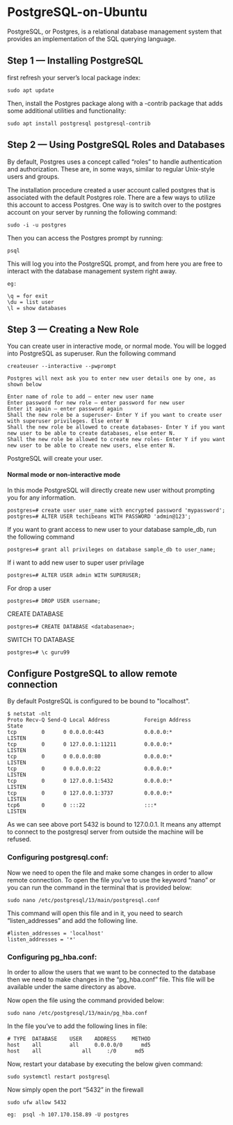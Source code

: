 # PostgreSQL-on-Ubuntu

PostgreSQL, or Postgres, is a relational database management system that provides an implementation of the SQL querying language.

## Step 1 — Installing PostgreSQL

first refresh your server’s local package index:
```
sudo apt update
```
Then, install the Postgres package along with a -contrib package that adds some additional utilities and functionality:
```
sudo apt install postgresql postgresql-contrib
```

## Step 2 — Using PostgreSQL Roles and Databases

By default, Postgres uses a concept called “roles” to handle authentication and authorization. These are, in some ways, similar to regular Unix-style users and groups.

The installation procedure created a user account called postgres that is associated with the default Postgres role. There are a few ways to utilize this account to access Postgres. One way is to switch over to the postgres account on your server by running the following command:

```
sudo -i -u postgres
```
Then you can access the Postgres prompt by running:
```
psql
```
This will log you into the PostgreSQL prompt, and from here you are free to interact with the database management system right away.

```
eg:

\q = for exit
\du = list user
\l = show databases

```
## Step 3 — Creating a New Role

You can create user in interactive mode, or normal mode.
You will be logged into PostgreSQL as superuser. Run the following command
```
createuser --interactive --pwprompt
```
```
Postgres will next ask you to enter new user details one by one, as shown below

Enter name of role to add – enter new user name
Enter password for new role – enter password for new user
Enter it again – enter password again
Shall the new role be a superuser- Enter Y if you want to create user with superuser privileges. Else enter N
Shall the new role be allowed to create databases- Enter Y if you want new user to be able to create databases, else enter N.
Shall the new role be allowed to create new roles- Enter Y if you want new user to be able to create new users, else enter N.
```
PostgreSQL will create your user.

#### Normal mode or non-interactive mode
In this mode PostgreSQL will directly create new user without prompting you for any information.

```
postgres=# create user user_name with encrypted password 'mypassword';
postgres=# ALTER USER techibeans WITH PASSWORD 'admin@123';
```
If you want to grant access to new user to your database sample_db, run the following command
```
postgres=# grant all privileges on database sample_db to user_name;
```
If i want to add new user to super user privilage
```
postgres=# ALTER USER admin WITH SUPERUSER;
```
For drop a user

```
postgres=# DROP USER username;
```
CREATE DATABASE
```
postgres=# CREATE DATABASE <databasenae>;
```
SWITCH TO DATABASE
```
postgres=# \c guru99
```

## Configure PostgreSQL to allow remote connection

By default PostgreSQL is configured to be bound to "localhost".

```
$ netstat -nlt
Proto Recv-Q Send-Q Local Address           Foreign Address         State
tcp        0      0 0.0.0.0:443             0.0.0.0:*               LISTEN
tcp        0      0 127.0.0.1:11211         0.0.0.0:*               LISTEN
tcp        0      0 0.0.0.0:80              0.0.0.0:*               LISTEN
tcp        0      0 0.0.0.0:22              0.0.0.0:*               LISTEN
tcp        0      0 127.0.0.1:5432          0.0.0.0:*               LISTEN
tcp        0      0 127.0.0.1:3737          0.0.0.0:*               LISTEN
tcp6       0      0 :::22                   :::*                    LISTEN
```
As we can see above port 5432 is bound to 127.0.0.1. It means any attempt to connect to the postgresql server from outside the machine will be refused. 

### Configuring postgresql.conf:

Now we need to open the file and make some changes in order to allow remote connection. To open the file you’ve to use the keyword “nano” or you can run the command in the terminal that is provided below:
```
sudo nano /etc/postgresql/13/main/postgresql.conf 
```

This command will open this file and in it, you need to search “listen_addresses” and add the following line.
```
#listen_addresses = 'localhost'
listen_addresses = '*'
```

### Configuring pg_hba.conf:

In order to allow the users that we want to be connected to the database then we need to make changes in the “pg_hba.conf” file. This file will be available under the same directory as above.

Now open the file using the command provided below:
```
sudo nano /etc/postgresql/13/main/pg_hba.conf 
```
In the file you’ve to add the following lines in file:

```
# TYPE  DATABASE	USER	ADDRESS   	METHOD
host    all     	all     0.0.0.0/0      md5
host    all             all     :/0      md5
```

Now, restart your database by executing the below given command:
```
sudo systemctl restart postgresql 
```
Now simply open the port “5432” in the firewall
```
sudo ufw allow 5432 
```


```
eg:  psql -h 107.170.158.89 -U postgres
```
